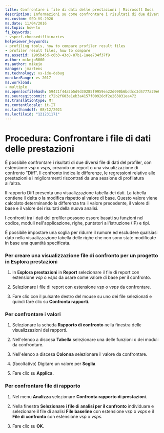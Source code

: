 ```yaml
---
title: Confrontare i file di dati delle prestazioni | Microsoft Docs
description: Informazioni su come confrontare i risultati di due diversi file di dati del profiler (con estensione vsp o vsps) per individuare differenze, regressioni delle prestazioni e miglioramenti delle prestazioni.
ms.custom: SEO-VS-2020
ms.date: 11/04/2016
ms.topic: how-to
f1_keywords:
- vsperf.choosediffbinaries
helpviewer_keywords:
- profiling tools, how to compare profiler result files
- profiler result files, how to compare
ms.assetid: 1905b45d-c6b3-43c8-87b1-1aee734f37f9
author: mikejo5000
ms.author: mikejo
manager: jmartens
ms.technology: vs-ide-debug
monikerRange: vs-2017
ms.workload:
- multiple
ms.openlocfilehash: 59421f44a2b5d9d30285f9959ea22d090b6bddcc3d4777a29e0de1e4cf98483e
ms.sourcegitcommit: c72b2f603e1eb3a4157f00926df2e263831ea472
ms.translationtype: MT
ms.contentlocale: it-IT
ms.lasthandoff: 08/12/2021
ms.locfileid: "121231171"
---
```

# <a name="how-to-compare-performance-data-files"></a>Procedura: Confrontare i file di dati delle prestazioni
È possibile confrontare i risultati di due diversi file di dati del profiler, con estensione *vsp* o *vsps*, creando un report o una visualizzazione di confronto "Diff". Il confronto indica le differenze, le regressioni relative alle prestazioni e i miglioramenti riscontrati da una sessione di profilatura all'altra.

 Il rapporto Diff presenta una visualizzazione tabella dei dati. La tabella contiene il delta o la modifica rispetto al valore di base. Questo valore viene calcolato determinando la differenza tra il valore precedente, il valore di base e il valore dei risultati della nuova analisi.

 I confronti tra i dati del profiler possono essere basati su funzioni nel codice, moduli nell'applicazione, righe, puntatori all'istruzione (IP) e tipi.

 È possibile impostare una soglia per ridurre il rumore ed escludere qualsiasi dato nella visualizzazione tabella delle righe che non sono state modificate in base una quantità specificata.

### <a name="to-create-comparison-file-view-for-a-project-in-performance-explorer"></a>Per creare una visualizzazione file di confronto per un progetto in Esplora prestazioni

1. In **Esplora prestazioni** in **Report** selezionare il file di report con estensione *vsp* o *vsps* da usare come valore di base per il confronto.

2. Selezionare i file di report con estensione *vsp* o *vsps* da confrontare.

3. Fare clic con il pulsante destro del mouse su uno dei file selezionati e quindi fare clic su **Confronta rapporti**.

### <a name="to-compare-values"></a>Per confrontare i valori

1. Selezionare la scheda **Rapporto di confronto** nella finestra delle visualizzazioni dei rapporti.

2. Nell'elenco a discesa **Tabella** selezionare una delle funzioni o dei moduli da confrontare.

3. Nell'elenco a discesa **Colonna** selezionare il valore da confrontare.

4. (facoltativo) Digitare un valore per **Soglia**.

5. Fare clic su **Applica**.

### <a name="to-compare-report-files"></a>Per confrontare file di rapporto

1. Nel menu **Analizza** selezionare **Confronta rapporto di prestazioni**.

2. Nella finestra **Selezionare i file di analisi per il confronto** individuare e selezionare il file di analisi **File baseline** con estensione *vsp* o *vsps* e il **File di confronto** con estensione *vsp* o *vsps*.

3. Fare clic su **OK**.
